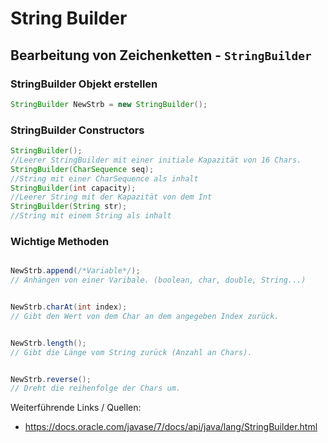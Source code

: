 # String Builder

## Bearbeitung von Zeichenketten - `StringBuilder`

### StringBuilder Objekt erstellen

```java
StringBuilder NewStrb = new StringBuilder();
```

### StringBuilder Constructors

```java
StringBuilder();
//Leerer StringBuilder mit einer initiale Kapazität von 16 Chars.
StringBuilder(CharSequence seq);
//String mit einer CharSequence als inhalt
StringBuilder(int capacity);
//Leerer String mit der Kapazität von dem Int
StringBuilder(String str);
//String mit einem String als inhalt
```

### Wichtige Methoden

```java

NewStrb.append(/*Variable*/);
// Anhängen von einer Varibale. (boolean, char, double, String...)

```

```java

NewStrb.charAt(int index);
// Gibt den Wert von dem Char an dem angegeben Index zurück.

```

```java

NewStrb.length();
// Gibt die Länge vom String zurück (Anzahl an Chars).

```

```java

NewStrb.reverse();
// Dreht die reihenfolge der Chars um.

```

Weiterführende Links / Quellen:

- https://docs.oracle.com/javase/7/docs/api/java/lang/StringBuilder.html
